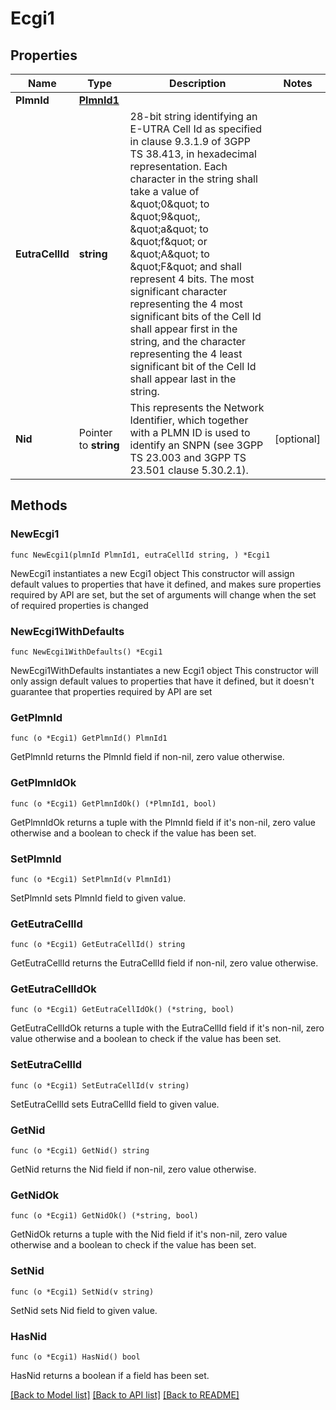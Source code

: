 # Ecgi1

## Properties

Name | Type | Description | Notes
------------ | ------------- | ------------- | -------------
**PlmnId** | [**PlmnId1**](PlmnId1.md) |  | 
**EutraCellId** | **string** | 28-bit string identifying an E-UTRA Cell Id as specified in clause 9.3.1.9 of  3GPP TS 38.413, in hexadecimal representation. Each character in the string shall take a  value of \&quot;0\&quot; to \&quot;9\&quot;, \&quot;a\&quot; to \&quot;f\&quot; or \&quot;A\&quot; to \&quot;F\&quot; and shall represent 4 bits. The most  significant character representing the 4 most significant bits of the Cell Id shall appear  first in the string, and the character representing the 4 least significant bit of the  Cell Id shall appear last in the string.   | 
**Nid** | Pointer to **string** | This represents the Network Identifier, which together with a PLMN ID is used to identify an SNPN (see 3GPP TS 23.003 and 3GPP TS 23.501 clause 5.30.2.1).   | [optional] 

## Methods

### NewEcgi1

`func NewEcgi1(plmnId PlmnId1, eutraCellId string, ) *Ecgi1`

NewEcgi1 instantiates a new Ecgi1 object
This constructor will assign default values to properties that have it defined,
and makes sure properties required by API are set, but the set of arguments
will change when the set of required properties is changed

### NewEcgi1WithDefaults

`func NewEcgi1WithDefaults() *Ecgi1`

NewEcgi1WithDefaults instantiates a new Ecgi1 object
This constructor will only assign default values to properties that have it defined,
but it doesn't guarantee that properties required by API are set

### GetPlmnId

`func (o *Ecgi1) GetPlmnId() PlmnId1`

GetPlmnId returns the PlmnId field if non-nil, zero value otherwise.

### GetPlmnIdOk

`func (o *Ecgi1) GetPlmnIdOk() (*PlmnId1, bool)`

GetPlmnIdOk returns a tuple with the PlmnId field if it's non-nil, zero value otherwise
and a boolean to check if the value has been set.

### SetPlmnId

`func (o *Ecgi1) SetPlmnId(v PlmnId1)`

SetPlmnId sets PlmnId field to given value.


### GetEutraCellId

`func (o *Ecgi1) GetEutraCellId() string`

GetEutraCellId returns the EutraCellId field if non-nil, zero value otherwise.

### GetEutraCellIdOk

`func (o *Ecgi1) GetEutraCellIdOk() (*string, bool)`

GetEutraCellIdOk returns a tuple with the EutraCellId field if it's non-nil, zero value otherwise
and a boolean to check if the value has been set.

### SetEutraCellId

`func (o *Ecgi1) SetEutraCellId(v string)`

SetEutraCellId sets EutraCellId field to given value.


### GetNid

`func (o *Ecgi1) GetNid() string`

GetNid returns the Nid field if non-nil, zero value otherwise.

### GetNidOk

`func (o *Ecgi1) GetNidOk() (*string, bool)`

GetNidOk returns a tuple with the Nid field if it's non-nil, zero value otherwise
and a boolean to check if the value has been set.

### SetNid

`func (o *Ecgi1) SetNid(v string)`

SetNid sets Nid field to given value.

### HasNid

`func (o *Ecgi1) HasNid() bool`

HasNid returns a boolean if a field has been set.


[[Back to Model list]](../README.md#documentation-for-models) [[Back to API list]](../README.md#documentation-for-api-endpoints) [[Back to README]](../README.md)


